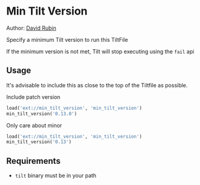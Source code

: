 # Min Tilt Version

Author: [David Rubin](https://github.com/drubin)

Specify a minimum Tilt version to run this TiltFile

If the minimum version is not met, Tilt will stop executing using the `fail` api

## Usage

It's advisable to include this as close to the top of the Tiltfile as possible.

Include patch version

```py
load('ext://min_tilt_version', 'min_tilt_version')
min_tilt_version('0.13.0')
```

Only care about minor

```py
load('ext://min_tilt_version', 'min_tilt_version')
min_tilt_version('0.13')
```

## Requirements

- `tilt` binary must be in your path
